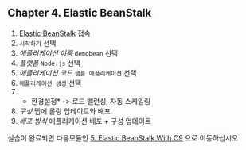 ## Chapter 4. Elastic BeanStalk
1. [Elastic BeanStalk](https://ap-northeast-2.console.aws.amazon.com/elasticbeanstalk/home?region=ap-northeast-2#/welcome) 접속
2. `시작하기` 선택
3. *애플리케이션 이름* `demobean` 선택
4. *플랫폼* `Node.js` 선택
5. *애플리케이션 코드* `샘플 애플리케이션` 선택
6. `애플리케이션 생성` 선택
7. * 환경설정*  -> 로드 밸런싱, 자동 스케일링
8. *구성* 탭에 롤링 업데이트와 배포
9. *배포 방식* 애플리케이션 배포 + 구성 업데이트

실습이 완료되면 다음모듈인 [5. Elastic BeanStalk With C9](../5_ebWithC9/README.md) 으로 이동하십시오